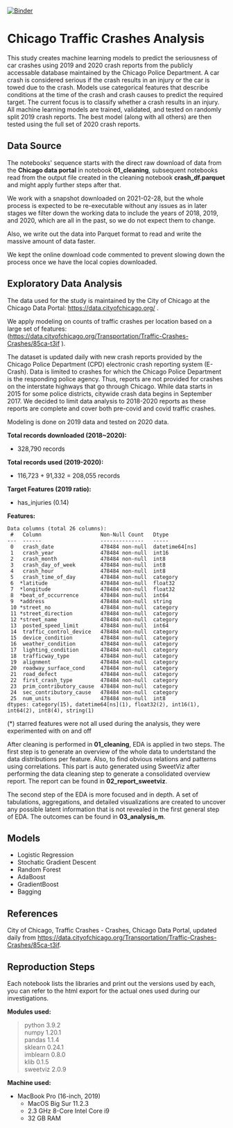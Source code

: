 [![Binder](https://mybinder.org/badge_logo.svg)](https://mybinder.org/v2/gh/Maskar/chicago_traffic_crashes/HEAD)

# Chicago Traffic Crashes Analysis

This study creates machine learning models to predict the seriousness of car crashes using 2019 and 2020 crash reports from the publicly accessable database maintained by the Chicago Police Department. A car crash is considered serious if the crash results in an injury or the car is towed due to the crash. Models use categorical features that describe conditions at the time of the crash and crash causes to predict the required target. The current focus is to classify whether a crash results in an injury. All machine learning models are trained, validated, and tested on randomly split 2019 crash reports. The best model (along with all others) are then tested using the full set of 2020 crash reports.


## Data Source

The notebooks' sequence starts with the direct raw download of data from the **Chicago data portal** in notebook **01_cleaning**, subsequent notebooks read from the output file created in the cleaning notebook **crash_df.parquet** and might apply further steps after that.


We work with a snapshot downloaded on 2021-02-28, but the whole process is expected to be re-executable without any issues as in later stages we filter down the working data to include the years of 2018, 2019, and 2020, which are all in the past, so we do not expect them to change.

Also, we write out the data into Parquet format to read and write the massive amount of data faster.

We kept the online download code commented to prevent slowing down the process once we have the local copies downloaded.

## Exploratory Data Analysis

The data used for the study is maintained by the City of Chicago at the Chicago Data Portal: https://data.cityofchicago.org/ .  
  
We apply modeling on counts of traffic crashes per location based on a large set of features:  
(https://data.cityofchicago.org/Transportation/Traffic-Crashes-Crashes/85ca-t3if ).  
  
The dataset is updated daily with new crash reports provided by the Chicago Police Department (CPD) electronic crash reporting system (E-Crash). Data is limited to crashes for which the Chicago Police Department is the responding police agency. Thus, reports are not provided for crashes on the interstate highways that go through Chicago. While data starts in 2015 for some police districts, citywide crash data begins in September 2017. We decided to limit data analysis to 2018-2020 reports as these reports are complete and cover both pre-covid and covid traffic crashes.

Modeling is done on 2019 data and tested on 2020 data.

**Total records downloaded (2018~2020):**  
* 328,790 records

**Total records used (2019-2020):**  
* 116,723 + 91,332 = 208,055 records  

**Target Features (2019 ratio):**  
* has_injuries (0.14)

**Features:**  

    Data columns (total 26 columns):
     #   Column                   Non-Null Count   Dtype         
    ---  ------                   --------------   -----         
     0   crash_date               478484 non-null  datetime64[ns]
     1   crash_year               478484 non-null  int16         
     2   crash_month              478484 non-null  int8          
     3   crash_day_of_week        478484 non-null  int8          
     4   crash_hour               478484 non-null  int8          
     5   crash_time_of_day        478484 non-null  category      
     6  *latitude                 478484 non-null  float32       
     7  *longitude                478484 non-null  float32       
     8  *beat_of_occurrence       478484 non-null  int64         
     9  *address                  478484 non-null  string        
     10 *street_no                478484 non-null  category      
     11 *street_direction         478484 non-null  category      
     12 *street_name              478484 non-null  category      
     13  posted_speed_limit       478484 non-null  int64         
     14  traffic_control_device   478484 non-null  category      
     15  device_condition         478484 non-null  category      
     16  weather_condition        478484 non-null  category      
     17  lighting_condition       478484 non-null  category      
     18  trafficway_type          478484 non-null  category      
     19  alignment                478484 non-null  category      
     20  roadway_surface_cond     478484 non-null  category      
     21  road_defect              478484 non-null  category      
     22  first_crash_type         478484 non-null  category      
     23  prim_contributory_cause  478484 non-null  category      
     24  sec_contributory_cause   478484 non-null  category      
     25  num_units                478484 non-null  int8          
    dtypes: category(15), datetime64[ns](1), float32(2), int16(1), int64(2), int8(4), string(1)

(*) starred features were not all used during the analysis, they were experimented with on and off
    
    
After cleaning is performed in **01_cleaning**, EDA is applied in two steps. The first step is to generate an overview of the whole data to undertstand the data distributions per feature. Also, to find obvious relations and patterns using correlations. This part is auto generated using SweetViz after performing the data cleaning step to generate a consolidated overview report. The report can be found in **02_report_sweetviz**.  

The second step of the EDA is more focused and in depth. A set of tabulations, aggregations, and detailed visualizations are created to uncover any possible latent information that is not revealed in the first general step of EDA. The outcomes can be found in **03_analysis_m**.


## Models

* Logistic Regression
* Stochatic Gradient Descent
* Random Forest
* AdaBoost
* GradientBoost
* Bagging

## References

City of Chicago, Traffic Crashes - Crashes, Chicago Data Portal, updated daily from https://data.cityofchicago.org/Transportation/Traffic-Crashes-Crashes/85ca-t3if. 


## Reproduction Steps

Each notebook lists the libraries and print out the versions used by each, you can refer to the html export for the actual ones used during our investigations.

**Modules used:**  
> python 3.9.2  
> numpy 1.20.1  
> pandas 1.1.4  
> sklearn 0.24.1  
> imblearn 0.8.0  
> klib 0.1.5  
> sweetviz 2.0.9  

**Machine used:**
* MacBook Pro (16-inch, 2019)
    * MacOS Big Sur 11.2.3
    * 2.3 GHz 8-Core Intel Core i9
    * 32 GB RAM
    
   
